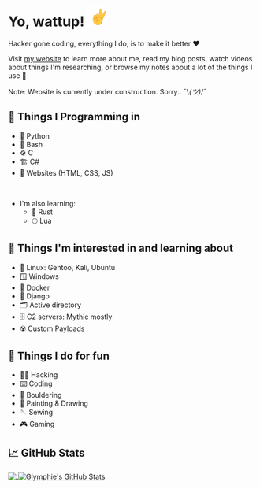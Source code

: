 # Yo, wattup! <img src="https://raw.githubusercontent.com/glymphie/glymphie/main/v.gif" width="40px" height="40px" />

Hacker gone coding, everything I do, is to make it better ❤️

Visit [my website](https://glymphie.xyz/) to learn more about me, read my blog posts, watch videos about things I'm researching, or browse my notes about a lot of the things I use 🤙

Note: Website is currently under construction. Sorry.. ¯\\_(ツ)_/¯

## 🔧 Things I Programming in

- 🐍 Python
- 🤖 Bash
- ⚙️ C
- 🏗️ C#
- 📄 Websites (HTML, CSS, JS)

<br>

- I'm also learning:
  - 🦀 Rust
  - 🌕 Lua

## 📖 Things I'm interested in and learning about

- 🐧 Linux: Gentoo, Kali, Ubuntu
- 🪟 Windows
- 🐳 Docker
- 🧩 Django
- 🗂️ Active directory
- 🗄️ C2 servers: [Mythic](https://github.com/its-a-feature/Mythic) mostly
- ☢️ Custom Payloads

## 💪 Things I do for fun

- 👨‍💻 Hacking
- ⌨️ Coding
- 🧗 Bouldering
- 🎨 Painting & Drawing
- 🪡 Sewing
- 🎮 Gaming

## 📈 GitHub Stats

<a href="https://github.com/glymphie/glymphie">
  <img align="center" src="https://github-readme-stats.vercel.app/api/top-langs/?username=glymphie&hide=javascript,css,scss,roff,c&title_color=f8f8f8&text_color=f8f8f8&bg_color=191919&langs_count=5" />
</a>
<a href="https://github.com/glymphie/glymphie">
  <img align="center" src="https://github-readme-stats.vercel.app/api?username=glymphie&show_icons=true&line_height=40&count_private=true&title_color=f8f8f8&text_color=f8f8f8&icon_color=83ff52&bg_color=191919" alt="Glymphie's GitHub Stats" />
</a>
